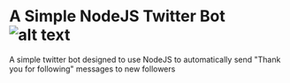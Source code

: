 # A Simple NodeJS Twitter Bot ![alt text](https://travis-ci.org/eeuc40/twitter-bot.svg?branch=master "Build Status")

A simple twitter bot designed to use NodeJS to automatically send "Thank you for following" messages to new followers
